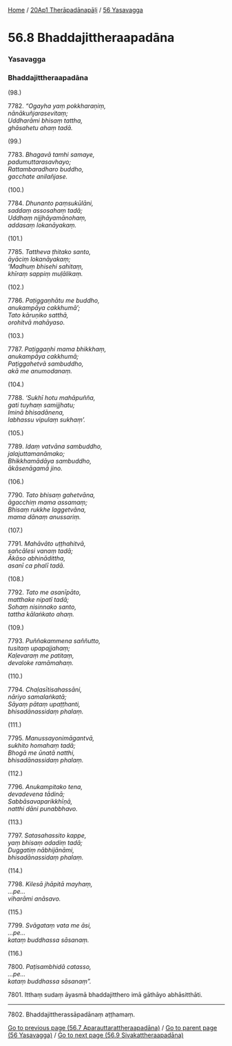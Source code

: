 
[Home](/) / [20Ap1 Therāpadānapāḷi](/tipitaka/20Ap1.md) / [56 Yasavagga](/tipitaka/20Ap1/56.md)

# 56.8 Bhaddajittheraapadāna

### Yasavagga

### Bhaddajittheraapadāna

(98.)

7782\. _“Ogayha yaṃ pokkharaṇiṃ,_  
_nānākuñjarasevitaṃ;_  
_Uddharāmi bhisaṃ tattha,_  
_ghāsahetu ahaṃ tadā._  


(99.)

7783\. _Bhagavā tamhi samaye,_  
_padumuttarasavhayo;_  
_Rattambaradharo buddho,_  
_gacchate anilañjase._  


(100.)

7784\. _Dhunanto paṃsukūlāni,_  
_saddaṃ assosahaṃ tadā;_  
_Uddhaṃ nijjhāyamānohaṃ,_  
_addasaṃ lokanāyakaṃ._  


(101.)

7785\. _Tattheva ṭhitako santo,_  
_āyāciṃ lokanāyakaṃ;_  
_‘Madhuṃ bhisehi sahitaṃ,_  
_khīraṃ sappiṃ muḷālikaṃ._  


(102.)

7786\. _Paṭiggaṇhātu me buddho,_  
_anukampāya cakkhumā’;_  
_Tato kāruṇiko satthā,_  
_orohitvā mahāyaso._  


(103.)

7787\. _Paṭiggaṇhi mama bhikkhaṃ,_  
_anukampāya cakkhumā;_  
_Paṭiggahetvā sambuddho,_  
_akā me anumodanaṃ._  


(104.)

7788\. _‘Sukhī hotu mahāpuñña,_  
_gati tuyhaṃ samijjhatu;_  
_Iminā bhisadānena,_  
_labhassu vipulaṃ sukhaṃ’._  


(105.)

7789\. _Idaṃ vatvāna sambuddho,_  
_jalajuttamanāmako;_  
_Bhikkhamādāya sambuddho,_  
_ākāsenāgamā jino._  


(106.)

7790\. _Tato bhisaṃ gahetvāna,_  
_āgacchiṃ mama assamaṃ;_  
_Bhisaṃ rukkhe laggetvāna,_  
_mama dānaṃ anussariṃ._  


(107.)

7791\. _Mahāvāto uṭṭhahitvā,_  
_sañcālesi vanaṃ tadā;_  
_Ākāso abhinādittha,_  
_asanī ca phalī tadā._  


(108.)

7792\. _Tato me asanīpāto,_  
_matthake nipatī tadā;_  
_Sohaṃ nisinnako santo,_  
_tattha kālaṅkato ahaṃ._  


(109.)

7793\. _Puññakammena saññutto,_  
_tusitaṃ upapajjahaṃ;_  
_Kaḷevaraṃ me patitaṃ,_  
_devaloke ramāmahaṃ._  


(110.)

7794\. _Chaḷasītisahassāni,_  
_nāriyo samalaṅkatā;_  
_Sāyaṃ pātaṃ upaṭṭhanti,_  
_bhisadānassidaṃ phalaṃ._  


(111.)

7795\. _Manussayonimāgantvā,_  
_sukhito homahaṃ tadā;_  
_Bhogā me ūnatā natthi,_  
_bhisadānassidaṃ phalaṃ._  


(112.)

7796\. _Anukampitako tena,_  
_devadevena tādinā;_  
_Sabbāsavaparikkhīṇā,_  
_natthi dāni punabbhavo._  


(113.)

7797\. _Satasahassito kappe,_  
_yaṃ bhisaṃ adadiṃ tadā;_  
_Duggatiṃ nābhijānāmi,_  
_bhisadānassidaṃ phalaṃ._  


(114.)

7798\. _Kilesā jhāpitā mayhaṃ,_  
_…pe…_  
_viharāmi anāsavo._  


(115.)

7799\. _Svāgataṃ vata me āsi,_  
_…pe…_  
_kataṃ buddhassa sāsanaṃ._  


(116.)

7800\. _Paṭisambhidā catasso,_  
_…pe…_  
_kataṃ buddhassa sāsanaṃ”._  


7801\. Itthaṃ sudaṃ āyasmā bhaddajitthero imā gāthāyo abhāsitthāti.

---

7802\. Bhaddajittherassāpadānaṃ aṭṭhamaṃ.



[Go to previous page (56.7 Aparauttarattheraapadāna)](/tipitaka/20Ap1/56/56.7.md) / [Go to parent page (56 Yasavagga)](/tipitaka/20Ap1/56.md) / [Go to next page (56.9 Sivakattheraapadāna)](/tipitaka/20Ap1/56/56.9.md)


